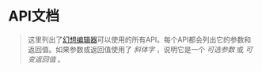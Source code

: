 # API文档

> 这里列出了[幻想编辑器]可以使用的所有API。每个API都会列出它的参数和返回值。如果参数或返回值使用了 *斜体字* ，说明它是一个 *可选参数* 或 *可变返回值* 。

[幻想编辑器]: /

